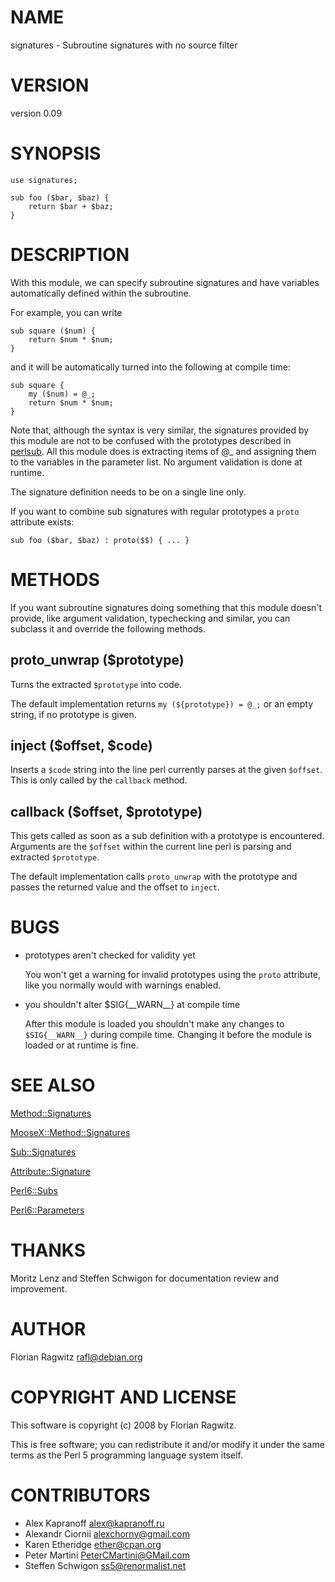 # NAME

signatures - Subroutine signatures with no source filter

# VERSION

version 0.09

# SYNOPSIS

    use signatures;

    sub foo ($bar, $baz) {
        return $bar + $baz;
    }

# DESCRIPTION

With this module, we can specify subroutine signatures and have variables
automatically defined within the subroutine.

For example, you can write

    sub square ($num) {
        return $num * $num;
    }

and it will be automatically turned into the following at compile time:

    sub square {
        my ($num) = @_;
        return $num * $num;
    }

Note that, although the syntax is very similar, the signatures provided by this
module are not to be confused with the prototypes described in [perlsub](https://metacpan.org/pod/perlsub). All
this module does is extracting items of @\_ and assigning them to the variables
in the parameter list. No argument validation is done at runtime.

The signature definition needs to be on a single line only.

If you want to combine sub signatures with regular prototypes a `proto`
attribute exists:

    sub foo ($bar, $baz) : proto($$) { ... }

# METHODS

If you want subroutine signatures doing something that this module doesn't
provide, like argument validation, typechecking and similar, you can subclass
it and override the following methods.

## proto\_unwrap ($prototype)

Turns the extracted `$prototype` into code.

The default implementation returns `my (${prototype}) = @_;` or an empty
string, if no prototype is given.

## inject ($offset, $code)

Inserts a `$code` string into the line perl currently parses at the given
`$offset`. This is only called by the `callback` method.

## callback ($offset, $prototype)

This gets called as soon as a sub definition with a prototype is
encountered. Arguments are the `$offset` within the current line perl
is parsing and extracted `$prototype`.

The default implementation calls `proto_unwrap` with the prototype and passes
the returned value and the offset to `inject`.

# BUGS

- prototypes aren't checked for validity yet

    You won't get a warning for invalid prototypes using the `proto` attribute,
    like you normally would with warnings enabled.

- you shouldn't alter $SIG{\_\_WARN\_\_} at compile time

    After this module is loaded you shouldn't make any changes to `$SIG{__WARN__}`
    during compile time. Changing it before the module is loaded or at runtime is
    fine.

# SEE ALSO

[Method::Signatures](https://metacpan.org/pod/Method::Signatures)

[MooseX::Method::Signatures](https://metacpan.org/pod/MooseX::Method::Signatures)

[Sub::Signatures](https://metacpan.org/pod/Sub::Signatures)

[Attribute::Signature](https://metacpan.org/pod/Attribute::Signature)

[Perl6::Subs](https://metacpan.org/pod/Perl6::Subs)

[Perl6::Parameters](https://metacpan.org/pod/Perl6::Parameters)

# THANKS

Moritz Lenz and Steffen Schwigon for documentation review and
improvement.

# AUTHOR

Florian Ragwitz <rafl@debian.org>

# COPYRIGHT AND LICENSE

This software is copyright (c) 2008 by Florian Ragwitz.

This is free software; you can redistribute it and/or modify it under
the same terms as the Perl 5 programming language system itself.

# CONTRIBUTORS

- Alex Kapranoff <alex@kapranoff.ru>
- Alexandr Ciornii <alexchorny@gmail.com>
- Karen Etheridge <ether@cpan.org>
- Peter Martini <PeterCMartini@GMail.com>
- Steffen Schwigon <ss5@renormalist.net>
